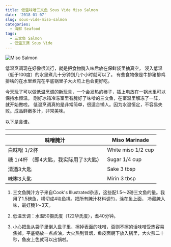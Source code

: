 ```yaml
---
title: 低温味噌三文鱼 Sous Vide Miso Salmon
date: '2018-01-07'
slug: sous-vide-miso-salmon
categories:
  - 海鲜 Seafood
tags:
  - 三文鱼 Salmon
  - 低温烹调 Sous Vide
---
```


![Miso Salmon](/img/2018-01-07-salmon.png)


低温烹调现在好像很流行，就是把食物腌入味后放在保鲜袋里抽真空，
浸入低温（低于100度）的水里煮几十分钟到几个小时就可以了。
有些食物像是牛排猪排鸡排啥的在水里煮完在平底锅里子大火煎上色会更好吃。

今天玩了可以做低温烹调的新玩具，一个会发热的棒子，插上电放在一锅水里可以保持水恒温。
刚好冰箱冷冻室里有腌好了味噌的三文鱼，在室温里解冻了一阵，就开始做啦。
低温烹调真的是非常简单，很适合懒人。因为水温恒定，不容易失败。成品鲜嫩多汁，非常美味。

以下是食谱。

___
|味噌腌汁                               |Miso Marinade            |
|---------------------------------------|-------------------------|
|白味噌 1/2杯                           |White miso 1/2 cup       |
|糖 1/4杯 （即4大匙，我实际用了3大匙）  |Sugar 1/4 cup            |
|清酒3大匙                              |Sake 3 tbsp              |
|味啉3大匙                              |Mirin 3 tbsp             |

1. 三文鱼腌汁方子来自Cook's Illustrated杂志，这些配1.5～2磅三文鱼的量。我用了1.5磅鱼，横切成4块鱼排。把所有腌汁材料调匀，涂在鱼上面，
冷藏腌入味，最好腌1～3天。

2. 低温烹调：水温50摄氏度（122华氏度），煮40分钟。

3. 小心把鱼从袋子里倒入盘子里，擦掉表面的味噌，否则不擦的话味噌受热容易焦掉。平底锅放一点点油，大火热到冒烟，鱼皮面朝下放入锅里，大火煎二十秒，鱼皮上色就可以出锅啦。


